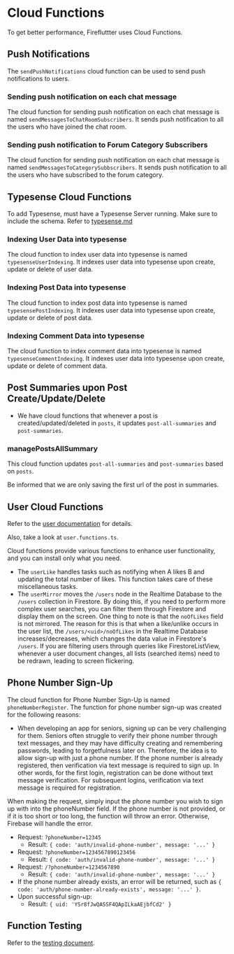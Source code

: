# Cloud Functions

To get better performance, Firefluttter uses Cloud Functions.

## Push Notifications

The `sendPushNotifications` cloud function can be used to send push notifications to users.

### Sending push notification on each chat message

The cloud function for sending push notification on each chat message is named `sendMessagesToChatRoomSubscribers`. It sends push notification to all the users who have joined the chat room.

### Sending push notification to Forum Category Subscribers

The cloud function for sending push notification on each chat message is named `sendMessagesToCategorySubbscribers`. It sends push notification to all the users who have subscribed to the forum category.

## Typesense Cloud Functions

To add Typesense, must have a Typesense Server running. Make sure to include the schema. Refer to [typesense.md](typesense.md#schema)

### Indexing User Data into typesense

The cloud function to index user data into typesense is named `typesenseUserIndexing`. It indexes user data into typesense upon create, update or delete of user data.

### Indexing Post Data into typesense

The cloud function to index post data into typesense is named `typesensePostIndexing`. It indexes user data into typesense upon create, update or delete of post data.

### Indexing Comment Data into typesense

The cloud function to index comment data into typesense is named `typesenseCommentIndexing`. It indexes user data into typesense upon create, update or delete of comment data.

## Post Summaries upon Post Create/Update/Delete

- We have cloud functions that whenever a post is created/updated/deleted in `posts`, it updates `post-all-summaries` and `post-summaries`.

### managePostsAllSummary

This cloud function updates `post-all-summaries` and `post-summaries` based on `posts`.

Be informed that we are only saving the first url of the post in summaries.

## User Cloud Functions

Refer to the [user documentation](user.md) for details.

Also, take a look at `user.functions.ts`.

Cloud functions provide various functions to enhance user functionality, and you can install only what you need.

- The `userLike` handles tasks such as notifying when A likes B and updating the total number of likes. This function takes care of these miscellaneous tasks.
- The `userMirror` moves the `/users` node in the Realtime Database to the `/users` collection in Firestore. By doing this, if you need to perform more complex user searches, you can filter them through Firestore and display them on the screen. One thing to note is that the `noOfLikes` field is not mirrored. The reason for this is that when a like/unlike occurs in the user list, the `/users/<uid>/noOfLikes` in the Realtime Database increases/decreases, which changes the data value in Firestore's `/users`. If you are filtering users through queries like FirestoreListView, whenever a user document changes, all lists (searched items) need to be redrawn, leading to screen flickering.

## Phone Number Sign-Up

The cloud function for Phone Number Sign-Up is named `phoneNumberRegister`. The function for phone number sign-up was created for the following reasons:

- When developing an app for seniors, signing up can be very challenging for them. Seniors often struggle to verify their phone number through text messages, and they may have difficulty creating and remembering passwords, leading to forgetfulness later on. Therefore, the idea is to allow sign-up with just a phone number. If the phone number is already registered, then verification via text message is required to sign up. In other words, for the first login, registration can be done without text message verification. For subsequent logins, verification via text message is required for registration.

When making the request, simply input the phone number you wish to sign up with into the phoneNumber field. If the phone number is not provided, or if it is too short or too long, the function will throw an error. Otherwise, Firebase will handle the error.

- Request: `?phoneNumber=12345`
  - Result: `{ code: 'auth/invalid-phone-number', message: '...' }`
- Request: `?phoneNumber=1234567890123456`
  - Result: `{ code: 'auth/invalid-phone-number', message: '...' }`
- Request: `/?phoneNumber=1234567890`
  - Result: `{ code: 'auth/invalid-phone-number', message: '...' }`
- If the phone number already exists, an error will be returned, such as `{ code: 'auth/phone-number-already-exists', message: '...' }`.
- Upon successful sign-up:
  - Result: `{ uid: 'YSr8fJwQASSF4QApILkaAEjbfCd2' }`

## Function Testing

Refer to the [testing document](./test.md).
